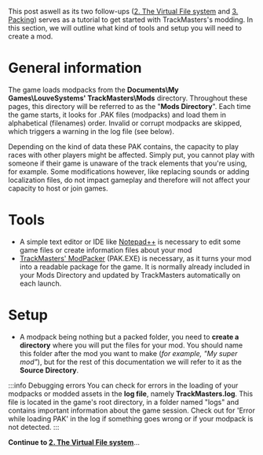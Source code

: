 <!-- TITLE:1. Getting started -->

This post aswell as its two follow-ups ([2. The Virtual File system](/home/2.-the-virtual-file-system.md) and [3. Packing](/home/3-packing.md)) serves as a tutorial to get started with TrackMasters's modding. 
In this section, we will outline what kind of tools and setup you will need to create a mod.

# General information
The game loads modpacks from the **Documents\My Games\LouveSystems' TrackMasters\Mods** directory. Throughout these pages, this directory will be referred to as the "**Mods Directory**".
Each time the game starts, it looks for .PAK files (modpacks) and load them in alphabetical (filenames) order. Invalid or corrupt modpacks are skipped, which triggers a warning in the log file (see below).

Depending on the kind of data these PAK contains, the capacity to play races with other players might be affected. Simply put, you cannot play with someone if their game is unaware of the track elements that you're using, for example. Some modifications however, like replacing sounds or adding localization files, do not impact gameplay and therefore will not affect your capacity to host or join games.

# Tools
* A simple text editor or IDE like [Notepad++](https://notepad-plus-plus.org/downloads/) is necessary to edit some game files or create information files about your mod
* [TrackMasters' ModPacker](/_contents/downloadable/PAK.EXE) (PAK.EXE) is necessary, as it turns your mod into a readable package for the game. It is normally already included in your Mods Directory and updated by TrackMasters automatically on each launch.

# Setup
* A modpack being nothing but a packed folder, you need to **create a directory** where you will put the files for your mod. You should name this folder after the mod you want to make (*for example, "My super mod"*), but for the rest of this documentation we will refer to it as the **Source Directory**.

:::info Debugging errors
You can check for errors in the loading of your modpacks or modded assets in the **log file**, namely **TrackMasters.log**.
This file is located in the game's root directory, in a folder named "logs" and contains important information about the game session.
Check out for 'Error while loading PAK' in the log if something goes wrong or if your modpack is not detected.
:::

**Continue to  [2. The Virtual File system](/home/2.-the-virtual-file-system.md)**... 
